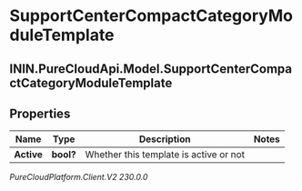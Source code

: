 # SupportCenterCompactCategoryModuleTemplate

## ININ.PureCloudApi.Model.SupportCenterCompactCategoryModuleTemplate

## Properties

|Name | Type | Description | Notes|
|------------ | ------------- | ------------- | -------------|
| **Active** | **bool?** | Whether this template is active or not | |



_PureCloudPlatform.Client.V2 230.0.0_
